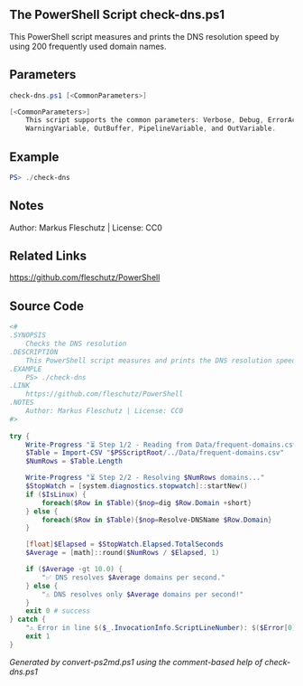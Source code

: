 ## The PowerShell Script **check-dns.ps1**

This PowerShell script measures and prints the DNS resolution speed by using 200 frequently used domain names.

## Parameters
```powershell
check-dns.ps1 [<CommonParameters>]

[<CommonParameters>]
    This script supports the common parameters: Verbose, Debug, ErrorAction, ErrorVariable, WarningAction, 
    WarningVariable, OutBuffer, PipelineVariable, and OutVariable.
```

## Example
```powershell
PS> ./check-dns

```

## Notes
Author: Markus Fleschutz | License: CC0

## Related Links
https://github.com/fleschutz/PowerShell

## Source Code
```powershell
<#
.SYNOPSIS
	Checks the DNS resolution 
.DESCRIPTION
	This PowerShell script measures and prints the DNS resolution speed by using 200 frequently used domain names.
.EXAMPLE
	PS> ./check-dns
.LINK
	https://github.com/fleschutz/PowerShell
.NOTES
	Author: Markus Fleschutz | License: CC0
#>
 
try {
	Write-Progress "⏳ Step 1/2 - Reading from Data/frequent-domains.csv..."
	$Table = Import-CSV "$PSScriptRoot/../Data/frequent-domains.csv"
	$NumRows = $Table.Length

	Write-Progress "⏳ Step 2/2 - Resolving $NumRows domains..."
	$StopWatch = [system.diagnostics.stopwatch]::startNew()
	if ($IsLinux) {
		foreach($Row in $Table){$nop=dig $Row.Domain +short}
	} else {
		foreach($Row in $Table){$nop=Resolve-DNSName $Row.Domain}
	}

	[float]$Elapsed = $StopWatch.Elapsed.TotalSeconds
	$Average = [math]::round($NumRows / $Elapsed, 1)

	if ($Average -gt 10.0) {
		"✅ DNS resolves $Average domains per second."
	} else {  
		"⚠️ DNS resolves only $Average domains per second!"
	}
	exit 0 # success
} catch {
	"⚠️ Error in line $($_.InvocationInfo.ScriptLineNumber): $($Error[0])"
	exit 1
}
```

*Generated by convert-ps2md.ps1 using the comment-based help of check-dns.ps1*
